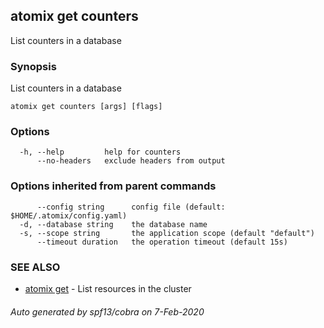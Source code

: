 ## atomix get counters

List counters in a database

### Synopsis

List counters in a database

```
atomix get counters [args] [flags]
```

### Options

```
  -h, --help         help for counters
      --no-headers   exclude headers from output
```

### Options inherited from parent commands

```
      --config string      config file (default: $HOME/.atomix/config.yaml)
  -d, --database string    the database name
  -s, --scope string       the application scope (default "default")
      --timeout duration   the operation timeout (default 15s)
```

### SEE ALSO

* [atomix get](atomix_get.md)	 - List resources in the cluster

###### Auto generated by spf13/cobra on 7-Feb-2020
